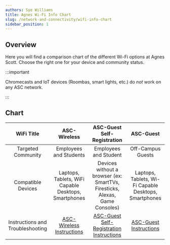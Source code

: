 ```yaml
---
authors: Sye Williams
title: Agnes Wi-Fi Info Chart
slug: /network-and-connectivity/wifi-info-chart
sidebar_position: 1
---
```


## Overview

Here you will find a comparison chart of the different Wi-Fi options at Agnes Scott. Choose the right one for your device and community status.

:::important

Chromecasts and IoT devices (Roombas, smart lights, etc.) do *not* work on any ASC network. 

:::

## Chart

|            WiFi Title            |                         ASC-Wireless                         |                 ASC-Guest Self-Registration                  |                          ASC-Guest                           |
| :------------------------------: | :----------------------------------------------------------: | :----------------------------------------------------------: | :----------------------------------------------------------: |
|        Targeted Community        |                    Employees and Students                    |                    Employees and Student                     |                      Off-Campus Guests                       |
|        Compatible Devices        |     Laptops, Tablets, WiFi Capable Desktops, Smartphones     | Devices without a browser (ex: SmartTVs, Firesticks, Alexas, Game Consoles) |    Laptops, Tablets, Wi-Fi Capable Desktops, Smartphones     |
| Instructions and Troubleshooting | [ASC-Wireless Instructions](https://asc-testsite2.netlify.app/docs/network-and-connectivity/asc-wireless) | [ASC-Guest Self-Registration Instructions](https://asc-testsite2.netlify.app/docs/network-and-connectivity/asc-guest-self-registration) | [ASC-Guest Instructions](https://asc-testsite2.netlify.app/docs/network-and-connectivity/asc-guest) |
